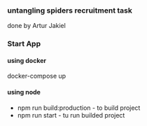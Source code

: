 ### untangling spiders recruitment task 
done by Artur Jakiel

### Start App
#### using docker
docker-compose up
#### using node
- npm run build:production - to build project 
- npm run start - tu run builded project